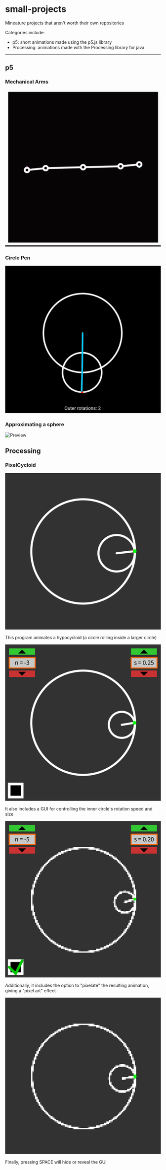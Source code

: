 # small-projects
Mineature projects that aren't worth their own repositories

Categories include:
- p5: short animations made using the p5.js library
- Processing: animations made with the Processing library for java

---

## p5
### Mechanical Arms
![Preview](/p5/arms/preview.gif)

### Circle Pen
![Preview](/p5/circle-pen/preview.gif)

### Approximating a sphere
![Preview](/p5/sphere/preview.gif)

## Processing
### PixelCycloid
![Preview](/Processing/PixelCycloid/preview-nopixel-nogui.gif)

This program animates a hypocycloid (a circle rolling inside a larger circle)

![Preview](/Processing/PixelCycloid/preview-nopixel-gui.gif)

It also includes a GUI for controlling the inner circle's rotation speed and size

![Preview](/Processing/PixelCycloid/preview-pixel-gui-controls.gif)

Additionally, it includes the option to "pixelate" the resulting animation, giving a "pixel art" effect

![Preview](/Processing/PixelCycloid/preview-pixel-nogui.gif)

Finally, pressing SPACE will hide or reveal the GUI
